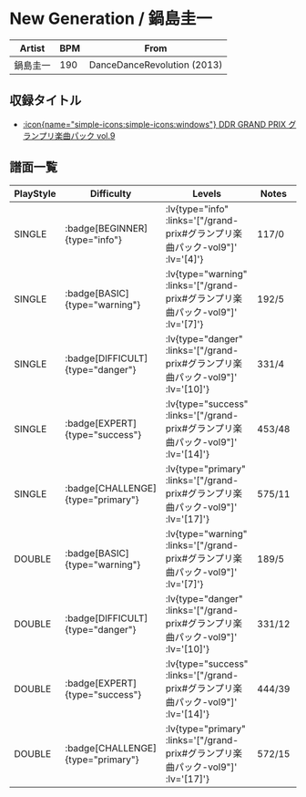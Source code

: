 # New Generation / 鍋島圭一

|Artist|BPM|From|
|------|---|----|
|鍋島圭一|190|DanceDanceRevolution (2013)|

## 収録タイトル

- [ :icon{name="simple-icons:simple-icons:windows"} DDR GRAND PRIX グランプリ楽曲パック vol.9](/grand-prix#グランプリ楽曲パック-vol9)

## 譜面一覧

|PlayStyle|Difficulty|Levels|Notes|Movie|
|---------|----------|------|-----|-----|
|SINGLE| :badge[BEGINNER]{type="info"} | :lv{type="info" :links='["/grand-prix#グランプリ楽曲パック-vol9"]' :lv='[4]'} |117/0||
|SINGLE| :badge[BASIC]{type="warning"} | :lv{type="warning" :links='["/grand-prix#グランプリ楽曲パック-vol9"]' :lv='[7]'} |192/5||
|SINGLE| :badge[DIFFICULT]{type="danger"} | :lv{type="danger" :links='["/grand-prix#グランプリ楽曲パック-vol9"]' :lv='[10]'} |331/4||
|SINGLE| :badge[EXPERT]{type="success"} | :lv{type="success" :links='["/grand-prix#グランプリ楽曲パック-vol9"]' :lv='[14]'} |453/48||
|SINGLE| :badge[CHALLENGE]{type="primary"} | :lv{type="primary" :links='["/grand-prix#グランプリ楽曲パック-vol9"]' :lv='[17]'} |575/11||
|DOUBLE| :badge[BASIC]{type="warning"} | :lv{type="warning" :links='["/grand-prix#グランプリ楽曲パック-vol9"]' :lv='[7]'} |189/5||
|DOUBLE| :badge[DIFFICULT]{type="danger"} | :lv{type="danger" :links='["/grand-prix#グランプリ楽曲パック-vol9"]' :lv='[10]'} |331/12||
|DOUBLE| :badge[EXPERT]{type="success"} | :lv{type="success" :links='["/grand-prix#グランプリ楽曲パック-vol9"]' :lv='[14]'} |444/39||
|DOUBLE| :badge[CHALLENGE]{type="primary"} | :lv{type="primary" :links='["/grand-prix#グランプリ楽曲パック-vol9"]' :lv='[17]'} |572/15||
